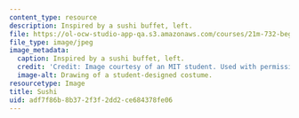 ```yaml
---
content_type: resource
description: Inspired by a sushi buffet, left.
file: https://ol-ocw-studio-app-qa.s3.amazonaws.com/courses/21m-732-beginning-costume-design-and-construction-fall-2008/adf7f86b8b372f3f2dd2ce684378fe06_sushi.jpg
file_type: image/jpeg
image_metadata:
  caption: Inspired by a sushi buffet, left.
  credit: 'Credit: Image courtesy of an MIT student. Used with permission.'
  image-alt: Drawing of a student-designed costume.
resourcetype: Image
title: Sushi
uid: adf7f86b-8b37-2f3f-2dd2-ce684378fe06
---
```

